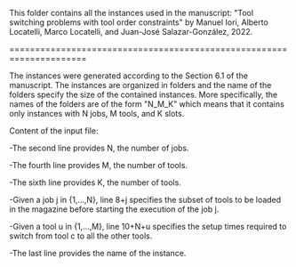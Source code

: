 This folder contains all the instances used in the manuscript: 
"Tool switching problems with tool order constraints" 
by Manuel Iori, Alberto Locatelli, Marco Locatelli, and Juan-José Salazar-González, 
2022.

=====================================================================

The instances were generated according to the Section 6.1 of the manuscript.
The instances are organized in folders and the name of the folders specify the size of the contained instances. More specifically, the names of the folders are of the form "N_M_K" which means that it contains only instances with N jobs, M tools, and K slots.


Content of the input file:

-The second line provides N, the number of jobs.

-The fourth line provides M, the number of tools.

-The sixth line provides K, the number of tools.

-Given a job j in {1,...,N},  line 8+j specifies the subset of tools to be loaded in the magazine before starting the execution of the job j.

-Given a tool u in {1,...,M}, line 10+N+u specifies the setup times required to switch from tool c to all the other tools.

-The last line provides the name of the instance.
